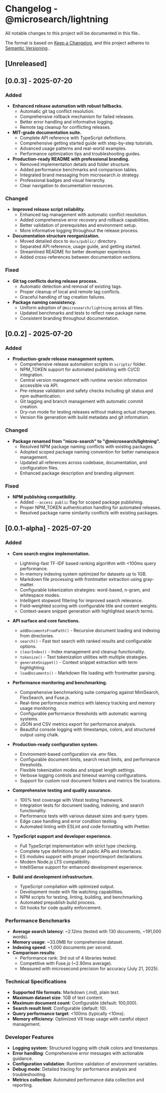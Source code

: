 # Changelog - @microsearch/lightning

All notable changes to this project will be documented in this file..

The format is based on [Keep a Changelog](https://keepachangelog.com/en/1.0.0/),
and this project adheres to [Semantic Versioning](https://semver.org/spec/v2.0.0.html)..

## [Unreleased]

## [0.0.3] - 2025-07-20

### Added
- **Enhanced release automation with robust fallbacks.**
  - Automatic git tag conflict resolution.
  - Comprehensive rollback mechanism for failed releases.
  - Better error handling and informative logging.
  - Remote tag cleanup for conflicting releases.
- **MIT-grade documentation suite.**
  - Complete API reference with TypeScript definitions.
  - Comprehensive getting started guide with step-by-step tutorials.
  - Advanced usage patterns and real-world examples.
  - Performance optimization tips and troubleshooting guides.
- **Production-ready README with professional branding.**
  - Removed implementation details and folder structure.
  - Added performance benchmarks and comparison tables.
  - Integrated brand messaging from microsearch.io strategy.
  - Professional badges and visual hierarchy.
  - Clear navigation to documentation resources.

### Changed
- **Improved release script reliability.**
  - Enhanced tag management with automatic conflict resolution.
  - Added comprehensive error recovery and rollback capabilities.
  - Better validation of prerequisites and environment setup.
  - More informative logging throughout the release process.
- **Documentation structure reorganization.**
  - Moved detailed docs to `docs/public/` directory.
  - Separated API reference, usage guide, and getting started.
  - Streamlined README for better developer experience.
  - Added cross-references between documentation sections.

### Fixed
- **Git tag conflicts during release process.**
  - Automatic detection and removal of existing tags.
  - Proper cleanup of local and remote tag conflicts.
  - Graceful handling of tag creation failures.
- **Package naming consistency.**
  - Uniform adoption of `@microsearch/lightning` across all files.
  - Updated benchmarks and tests to reflect new package name.
  - Consistent branding throughout documentation.

## [0.0.2] - 2025-07-20

### Added
- **Production-grade release management system.**
  - Comprehensive release automation scripts in `scripts/` folder.
  - NPM_TOKEN support for automated publishing with CI/CD integration.
  - Central version management with runtime version information accessible via API.
  - Pre-release validation and safety checks including git status and npm authentication.
  - Git tagging and branch management with automatic commit creation.
  - Dry-run mode for testing releases without making actual changes.
  - Version file generation with build metadata and git information.

### Changed
- **Package renamed from "micro-search" to "@microsearch/lightning".**
  - Resolved NPM package naming conflicts with existing packages.
  - Adopted scoped package naming convention for better namespace management.
  - Updated all references across codebase, documentation, and configuration files.
  - Enhanced package description and branding alignment.

### Fixed
- **NPM publishing compatibility.**
  - Added `--access public` flag for scoped package publishing.
  - Proper NPM_TOKEN authentication handling for automated releases.
  - Resolved package name similarity conflicts with existing packages.

## [0.0.1-alpha] - 2025-07-20

### Added
- **Core search engine implementation.**
  - Lightning-fast TF-IDF based ranking algorithm with <100ms query performance.
  - In-memory indexing system optimized for datasets up to 1GB.
  - Markdown file processing with frontmatter extraction using gray-matter.
  - Configurable tokenization strategies: word-based, n-gram, and whitespace modes.
  - Intelligent stopword filtering for improved search relevance.
  - Field-weighted scoring with configurable title and content weights.
  - Context-aware snippet generation with highlighted search terms.

- **API surface and core functions.**
  - `addDocumentsFromPath()` - Recursive document loading and indexing from directories.
  - `search()` - Fast text search with ranked results and configurable options.
  - `clearIndex()` - Index management and cleanup functionality.
  - `tokenize()` - Text tokenization utilities with multiple strategies.
  - `generateSnippet()` - Context snippet extraction with term highlighting.
  - `loadDocuments()` - Markdown file loading with frontmatter parsing.

- **Performance monitoring and benchmarking.**
  - Comprehensive benchmarking suite comparing against MiniSearch, FlexSearch, and Fuse.js.
  - Real-time performance metrics with latency tracking and memory usage monitoring.
  - Configurable performance thresholds with automatic warning systems.
  - JSON and CSV metrics export for performance analysis.
  - Beautiful console logging with timestamps, colors, and structured output using chalk.

- **Production-ready configuration system.**
  - Environment-based configuration via .env files.
  - Configurable document limits, search result limits, and performance thresholds.
  - Flexible tokenization modes and snippet length settings.
  - Verbose logging controls and timeout warning configurations.
  - Support for custom root document folders and metrics file locations.

- **Comprehensive testing and quality assurance.**
  - 100% test coverage with Vitest testing framework.
  - Integration tests for document loading, indexing, and search functionality.
  - Performance tests with various dataset sizes and query types.
  - Edge case handling and error condition testing.
  - Automated linting with ESLint and code formatting with Prettier.

- **TypeScript support and developer experience.**
  - Full TypeScript implementation with strict type checking.
  - Complete type definitions for all public APIs and interfaces.
  - ES modules support with proper import/export declarations.
  - Modern Node.js LTS compatibility.
  - IntelliSense support for enhanced development experience.

- **Build and development infrastructure.**
  - TypeScript compilation with optimized output.
  - Development mode with file watching capabilities.
  - NPM scripts for testing, linting, building, and benchmarking.
  - Automated prepublish build process.
  - Git hooks for code quality enforcement.

### Performance Benchmarks
- **Average search latency**: ~2.12ms (tested with 130 documents, ~191,000 words).
- **Memory usage**: ~33.0MB for comprehensive dataset.
- **Indexing speed**: ~1,000 documents per second.
- **Comparison results**:
  - Performance rank: 3rd out of 4 libraries tested.
  - Competitive with Fuse.js (~2.90ms average).
  - Measured with microsecond precision for accuracy (July 21, 2025).

### Technical Specifications
- **Supported file formats**: Markdown (.md), plain text.
- **Maximum dataset size**: 1GB of text content.
- **Maximum document count**: Configurable (default: 100,000).
- **Search result limit**: Configurable (default: 10).
- **Query performance target**: <100ms (typically <10ms).
- **Memory efficiency**: Optimized V8 heap usage with careful object management.

### Developer Features
- **Logging system**: Structured logging with chalk colors and timestamps.
- **Error handling**: Comprehensive error messages with actionable guidance.
- **Configuration validation**: Runtime validation of environment variables.
- **Debug mode**: Detailed tracing for performance analysis and troubleshooting.
- **Metrics collection**: Automated performance data collection and reporting.